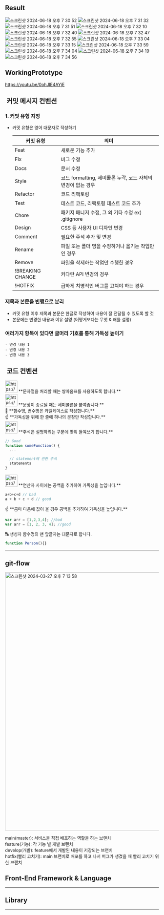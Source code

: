 

## Result
![스크린샷 2024-06-18 오후 7 30 52](https://github.com/Ahnseungc/TeamMoa/assets/94547692/03c2055f-af65-4f6e-a16d-a869e993125e)
![스크린샷 2024-06-18 오후 7 31 32](https://github.com/Ahnseungc/TeamMoa/assets/94547692/18763f68-fc93-4c6c-b9a0-6aad9540e68a)
![스크린샷 2024-06-18 오후 7 31 51](https://github.com/Ahnseungc/TeamMoa/assets/94547692/ad4c49fd-7f21-47d1-b75b-d088373fdb6e)
![스크린샷 2024-06-18 오후 7 32 10](https://github.com/Ahnseungc/TeamMoa/assets/94547692/19b2794c-a6b7-4335-9dfd-a3f3801acb05)
![스크린샷 2024-06-18 오후 7 32 40](https://github.com/Ahnseungc/TeamMoa/assets/94547692/8302688d-1746-4aa4-bdfd-7d14075b8e32)
![스크린샷 2024-06-18 오후 7 32 47](https://github.com/Ahnseungc/TeamMoa/assets/94547692/1ae2c71f-e86b-4aa6-8a42-e55c3dc6bef9)
![스크린샷 2024-06-18 오후 7 32 55](https://github.com/Ahnseungc/TeamMoa/assets/94547692/088ce6de-1ee8-485c-98a0-c5678c907f48)
![스크린샷 2024-06-18 오후 7 33 04](https://github.com/Ahnseungc/TeamMoa/assets/94547692/34e54fa0-06f9-4591-97d6-a6d7f2e35955)
![스크린샷 2024-06-18 오후 7 33 15](https://github.com/Ahnseungc/TeamMoa/assets/94547692/1bba2d0c-08bf-4f27-84b9-c31b088b9f0a)
![스크린샷 2024-06-18 오후 7 33 59](https://github.com/Ahnseungc/TeamMoa/assets/94547692/7ece97de-ff8f-4300-9502-91af90d269f6)
![스크린샷 2024-06-18 오후 7 34 04](https://github.com/Ahnseungc/TeamMoa/assets/94547692/6b3f7cd7-8f0d-4194-ba46-c4838ff7f80b)
![스크린샷 2024-06-18 오후 7 34 19](https://github.com/Ahnseungc/TeamMoa/assets/94547692/fe485bc1-ef48-4ffb-baca-62cf9a3dcf60)
![스크린샷 2024-06-18 오후 7 34 56](https://github.com/Ahnseungc/TeamMoa/assets/94547692/1518c8a6-5bff-417f-843c-83cceafe03f1)


## WorkingPrototype
https://youtu.be/0ohJlE4AYjE








##  커밋 메시지 컨벤션

<aside>

### 1. 커밋 유형 지정

- 커밋 유형은 영어 대문자로 작성하기
    
    
    | 커밋 유형 | 의미 |
    | --- | --- |
    | Feat | 새로운 기능 추가 |
    | Fix | 버그 수정 |
    | Docs | 문서 수정 |
    | Style | 코드 formatting, 세미콜론 누락, 코드 자체의 변경이 없는 경우 |
    | Refactor | 코드 리팩토링 |
    | Test | 테스트 코드, 리팩토링 테스트 코드 추가 |
    | Chore | 패키지 매니저 수정, 그 외 기타 수정 ex) .gitignore |
    | Design | CSS 등 사용자 UI 디자인 변경 |
    | Comment | 필요한 주석 추가 및 변경 |
    | Rename | 파일 또는 폴더 명을 수정하거나 옮기는 작업만인 경우 |
    | Remove | 파일을 삭제하는 작업만 수행한 경우 |
    | !BREAKING CHANGE | 커다란 API 변경의 경우 |
    | !HOTFIX | 급하게 치명적인 버그를 고쳐야 하는 경우 |

### 제목과 본문을 빈행으로 분리

- 커밋 유형 이후 제목과 본문은 한글로 작성하여 내용이 잘 전달될 수 있도록 할 것
- 본문에는 변경한 내용과 이유 설명 (어떻게보다는 무엇 & 왜를 설명)

### 여러가지 항목이 있다면 글머리 기호를 통해 가독성 높이기

```
- 변경 내용 1
- 변경 내용 2
- 변경 내용 3
```

</aside>



##  코드 컨벤션

<aside>
<img src="https://cdn-icons-png.flaticon.com/512/7350/7350737.png" alt="https://cdn-icons-png.flaticon.com/512/7350/7350737.png" width="40px" /> **문자열을 처리할 때는 쌍따옴표를 사용하도록 합니다.**

</aside>

<aside>
<img src="https://cdn-icons-png.flaticon.com/512/7500/7500264.png" alt="https://cdn-icons-png.flaticon.com/512/7500/7500264.png" width="40px" /> **문장이 종료될 때는 세미콜론을 붙여줍니다.**

</aside>

<aside>
🐫 **함수명, 변수명은 카멜케이스로 작성합니다.**

</aside>

<aside>
☝ **가독성을 위해 한 줄에 하나의 문장만 작성합니다.**

</aside>

<aside>
<img src="https://cdn-icons-png.flaticon.com/512/3602/3602241.png" alt="https://cdn-icons-png.flaticon.com/512/3602/3602241.png" width="40px" /> **주석은 설명하려는 구문에 맞춰 들여쓰기 합니다.**

```jsx
// Good
function someFunction() {
  ...

  // statement에 관한 주석
  statements
}
```

</aside>

<aside>
<img src="https://cdn-icons-png.flaticon.com/512/3978/3978575.png" alt="https://cdn-icons-png.flaticon.com/512/3978/3978575.png" width="40px" /> **연산자 사이에는 공백을 추가하여 가독성을 높입니다.**

```jsx
a+b+c+d // bad
a + b + c + d // good
```

</aside>

<aside>
☝ **콤마 다음에 값이 올 경우 공백을 추가하여 가독성을 높입니다.**

```jsx
var arr = [1,2,3,4]; //bad
var arr = [1, 2, 3, 4]; //good
```

</aside>

<aside>
🔠 생성자 함수명의 맨 앞글자는 대문자로 합니다.

```jsx
function Person(){}
```

</aside>

---


## git-flow

<aside>

<img width="846" alt="스크린샷 2024-03-27 오후 7 13 58" src="https://github.com/Ahnseungc/HCI_Proejct/assets/94547692/b896415f-f48e-4235-9ef2-28ffd5c7175a">

main(master): 서비스을 직접 배포하는 역할을 하는 브랜치 </br>
feature(기능): 각 기능 별 개발 브랜치 </br>
develop(개발): feature에서 개발된 내용이 저장되는 브랜치 </br>
hotfix(빨리 고치기): main 브랜치로 배포를 하고 나서 버그가 생겼을 때 빨리 고치기 위한 브랜치 </br>


## Front-End Framework & Language

---

## Library

---
